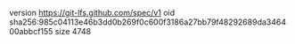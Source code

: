 version https://git-lfs.github.com/spec/v1
oid sha256:985c04113e46b3dd0b269f0c600f3186a27bb79f48292689da346400abbcf155
size 4748
